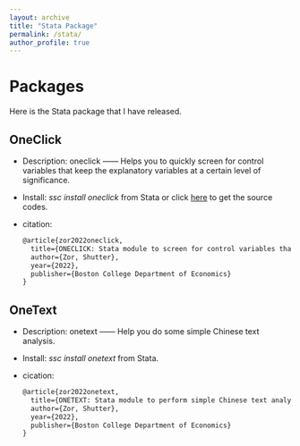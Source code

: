 ```yaml
---
layout: archive
title: "Stata Package"
permalink: /stata/
author_profile: true
---
```


# Packages

Here is the Stata package that I have released.

## OneClick

- Description: oneclick —— Helps you to quickly screen for control variables that keep the explanatory variables at a certain level of significance.

- Install: *ssc install oneclick* from Stata or click [here](https://github.com/ShutterZor/StataOneClick) to get the source codes.

- citation:

  ```latex
  @article{zor2022oneclick,
    title={ONECLICK: Stata module to screen for control variables that keep the explanatory variables at a certain level of significance},
    author={Zor, Shutter},
    year={2022},
    publisher={Boston College Department of Economics}
  }
  ```

## OneText

- Description: onetext —— Help you do some simple Chinese text analysis.

- Install:  *ssc install onetext* from Stata.

- cication:

  ```latex
  @article{zor2022onetext,
    title={ONETEXT: Stata module to perform simple Chinese text analysis},
    author={Zor, Shutter},
    year={2022},
    publisher={Boston College Department of Economics}
  }
  ```
